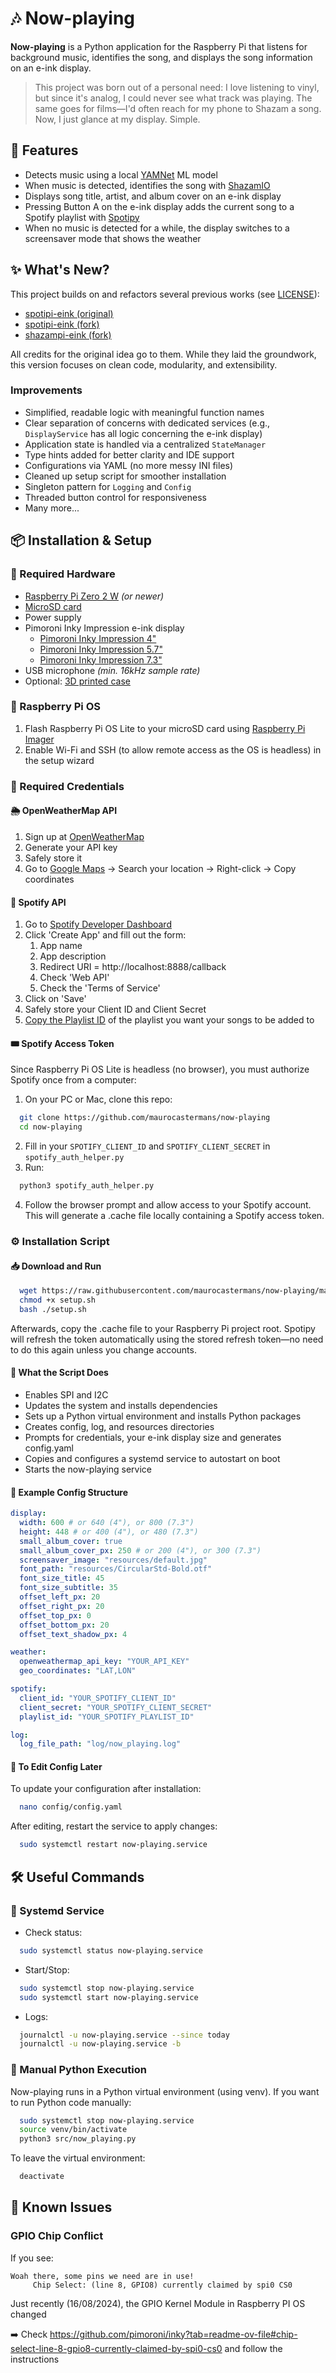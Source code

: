 # 🎶 Now-playing

**Now-playing** is a Python application for the Raspberry Pi that listens for background music, identifies the
song, and displays the song information on an e-ink display.

> This project was born out of a personal need: I love listening to vinyl, but since it's analog, I could never see what
> track was playing. The same goes for films—I'd often reach for my phone to Shazam a song. Now, I just glance at my
> display. Simple.

## 🚀 Features

- Detects music using a
  local [YAMNet](https://www.kaggle.com/models/google/yamnet/tensorFlow2/yamnet/1?tfhub-redirect=true) ML model
- When music is detected, identifies the song with [ShazamIO](https://github.com/shazamio/ShazamIO)
- Displays song title, artist, and album cover on an e-ink display
- Pressing Button A on the e-ink display adds the current song to a Spotify playlist
  with [Spotipy](https://spotipy.readthedocs.io/en/2.25.1/)
- When no music is detected for a while, the display switches to a screensaver mode that shows the weather

## ✨ What's New?

This project builds on and refactors several previous works (see [LICENSE](./LICENSE)):

- [spotipi-eink (original)](https://github.com/ryanwa18/spotipi-eink)
- [spotipi-eink (fork)](https://github.com/Gabbajoe/spotipi-eink)
- [shazampi-eink (fork)](https://github.com/ravi72munde/shazampi-eink)

All credits for the original idea go to them. While they laid the groundwork, this version focuses on clean code,
modularity, and extensibility.

### Improvements

- Simplified, readable logic with meaningful function names
- Clear separation of concerns with dedicated services (e.g., `DisplayService` has all logic concerning the e-ink
  display)
- Application state is handled via a centralized `StateManager`
- Type hints added for better clarity and IDE support
- Configurations via YAML (no more messy INI files)
- Cleaned up setup script for smoother installation
- Singleton pattern for `Logging` and `Config`
- Threaded button control for responsiveness
- Many more...

## 📦 Installation & Setup

### 🔧 Required Hardware

- [Raspberry Pi Zero 2 W](https://www.raspberrypi.com/products/raspberry-pi-zero-2-w/) *(or newer)*
- [MicroSD card](https://www.raspberrypi.com/products/sd-cards/)
- Power supply
- Pimoroni Inky Impression e-ink display
    - [Pimoroni Inky Impression 4"](https://shop.pimoroni.com/products/inky-impression-4?variant=39599238807635)
    - [Pimoroni Inky Impression 5.7"](https://shop.pimoroni.com/products/inky-impression-5-7?variant=32298701324371)
    - [Pimoroni Inky Impression 7.3"](https://shop.pimoroni.com/products/inky-impression-7-3?variant=55186435244411)
- USB microphone *(min. 16kHz sample rate)*
- Optional: [3D printed case](https://github.com/scripsi/inky-impression-case)

### 🥧 Raspberry Pi OS

1. Flash Raspberry Pi OS Lite to your microSD card
   using [Raspberry Pi Imager](https://www.raspberrypi.com/documentation/computers/getting-started.html#installing-the-operating-system)
2. Enable Wi-Fi and SSH (to allow remote access as the OS is headless) in the setup wizard

### 🔐 Required Credentials

#### 🌦️ OpenWeatherMap API

1. Sign up at [OpenWeatherMap](https://openweathermap.org/)
2. Generate your API key
3. Safely store it
4. Go to [Google Maps](https://www.google.com/maps) → Search your location → Right-click → Copy coordinates

#### 🎵 Spotify API

1. Go to [Spotify Developer Dashboard](https://developer.spotify.com/dashboard)
2. Click 'Create App' and fill out the form:
    1. App name
    2. App description
    3. Redirect URI = http://localhost:8888/callback
    4. Check 'Web API'
    5. Check the 'Terms of Service'
3. Click on 'Save'
4. Safely store your Client ID and Client Secret
5. [Copy the Playlist ID](https://clients.caster.fm/knowledgebase/110/How-to-find-Spotify-playlist-ID.html#:~:text=To%20find%20the%20Spotify%20playlist,Link%22%20under%20the%20Share%20menu.&text=The%20playlist%20id%20is%20the,after%20playlist%2F%20as%20marked%20above.)
   of the playlist you want your songs to be added to

#### 🎟 Spotify Access Token

Since Raspberry Pi OS Lite is headless (no browser), you must authorize Spotify once from a computer:

1. On your PC or Mac, clone this repo:

```bash 
  git clone https://github.com/maurocastermans/now-playing
  cd now-playing
```

2. Fill in your `SPOTIFY_CLIENT_ID` and `SPOTIFY_CLIENT_SECRET` in `spotify_auth_helper.py`
3. Run:

```bash
  python3 spotify_auth_helper.py
```

4. Follow the browser prompt and allow access to your Spotify account. This will generate a .cache file locally
   containing a Spotify access token.

### ⚙️ Installation Script

#### 📥 Download and Run

```bash
  wget https://raw.githubusercontent.com/maurocastermans/now-playing/main/setup.sh
  chmod +x setup.sh
  bash ./setup.sh
```

Afterwards, copy the .cache file to your Raspberry Pi project root. Spotipy will refresh the token automatically using
the stored refresh token—no need to do this again unless you change accounts.

#### 🧙 What the Script Does

- Enables SPI and I2C
- Updates the system and installs dependencies
- Sets up a Python virtual environment and installs Python packages
- Creates config, log, and resources directories
- Prompts for credentials, your e-ink display size and generates config.yaml
- Copies and configures a systemd service to autostart on boot
- Starts the now-playing service

#### 📂 Example Config Structure

```yaml
display:
  width: 600 # or 640 (4"), or 800 (7.3")
  height: 448 # or 400 (4"), or 480 (7.3")
  small_album_cover: true
  small_album_cover_px: 250 # or 200 (4"), or 300 (7.3")
  screensaver_image: "resources/default.jpg"
  font_path: "resources/CircularStd-Bold.otf"
  font_size_title: 45
  font_size_subtitle: 35
  offset_left_px: 20
  offset_right_px: 20
  offset_top_px: 0
  offset_bottom_px: 20
  offset_text_shadow_px: 4

weather:
  openweathermap_api_key: "YOUR_API_KEY"
  geo_coordinates: "LAT,LON"

spotify:
  client_id: "YOUR_SPOTIFY_CLIENT_ID"
  client_secret: "YOUR_SPOTIFY_CLIENT_SECRET"
  playlist_id: "YOUR_SPOTIFY_PLAYLIST_ID"

log:
  log_file_path: "log/now_playing.log"
```

#### 📝 To Edit Config Later

To update your configuration after installation:

```bash
  nano config/config.yaml
```

After editing, restart the service to apply changes:

```bash
  sudo systemctl restart now-playing.service
```

## 🛠 Useful Commands

### 🔁 Systemd Service

- Check status:

```bash
  sudo systemctl status now-playing.service
```

- Start/Stop:

```bash
  sudo systemctl stop now-playing.service
  sudo systemctl start now-playing.service
```

- Logs:

```bash
  journalctl -u now-playing.service --since today
  journalctl -u now-playing.service -b
```

### 🧪 Manual Python Execution

Now-playing runs in a Python virtual environment (using venv). If you want to run Python code manually:

```bash
  sudo systemctl stop now-playing.service
  source venv/bin/activate
  python3 src/now_playing.py
```

To leave the virtual environment:

```bash
  deactivate
```

## 🐛 Known Issues

### GPIO Chip Conflict

If you see:

```
Woah there, some pins we need are in use!
     Chip Select: (line 8, GPIO8) currently claimed by spi0 CS0
```

Just recently (16/08/2024), the GPIO Kernel Module in Raspberry PI OS changed

➡️ Check https://github.com/pimoroni/inky?tab=readme-ov-file#chip-select-line-8-gpio8-currently-claimed-by-spi0-cs0 and
follow the instructions




